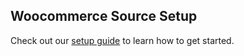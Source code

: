 ## Woocommerce Source Setup

Check out our [setup guide](https://docs.buildable.dev/) to learn how to get started.